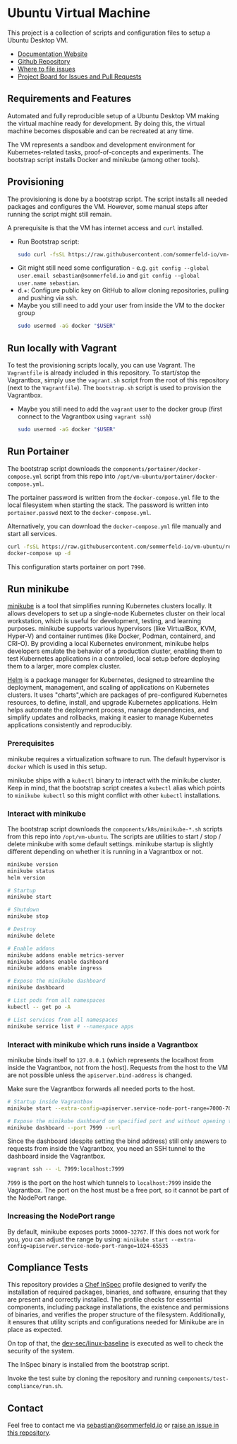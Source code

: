 # Ubuntu Virtual Machine
[doc-website]: https://sommerfeld-io.github.io/vm-ubuntu
[github-repo]: https://github.com/sommerfeld-io/vm-ubuntu
[file-issues]: https://github.com/sommerfeld-io/vm-ubuntu/issues
[project-board]: https://github.com/orgs/sommerfeld-io/projects/1/views/1?sliceBy%5Bvalue%5D=sommerfeld-io%2Fvm-ubuntu

This project is a collection of scripts and configuration files to setup a Ubuntu Desktop VM.

- [Documentation Website][doc-website]
- [Github Repository][github-repo]
- [Where to file issues][file-issues]
- [Project Board for Issues and Pull Requests][project-board]

## Requirements and Features
Automated and fully reproducible setup of a Ubuntu Desktop VM making the virtual machine ready for development. By doing this, the virtual machine becomes disposable and can be recreated at any time.

The VM represents a sandbox and development environment for Kubernetes-related tasks, proof-of-concepts and experiments. The bootstrap script installs Docker and minikube (among other tools).

## Provisioning
The provisioning is done by a bootstrap script. The script installs all needed packages and configures the VM. However, some manual steps after running the script might still remain.

A prerequisite is that the VM has internet access and `curl` installed.

- Run Bootstrap script:
    ```bash
    sudo curl -fsSL https://raw.githubusercontent.com/sommerfeld-io/vm-ubuntu/refs/heads/main/components/provision/bootstrap.sh | bash -
    ```
- Git might still need some configuration - e.g. `git config --global user.email sebastian@sommerfeld.io` and `git config --global user.name sebastian`.
- d.+: Configure public key on GitHub to allow cloning repositories, pulling and pushing via ssh.
- Maybe you still need to add your user from inside the VM to the docker group
    ```bash
    sudo usermod -aG docker "$USER"
    ```

## Run locally with Vagrant
To test the provisioning scripts locally, you can use Vagrant. The `Vagrantfile` is already included in this repository. To start/stop the Vagrantbox, simply use the `vagrant.sh` script from the root of this repository (next to the `Vagrantfile`). The `bootstrap.sh` script is used to provision the Vagrantbox.

- Maybe you still need to add the `vagrant` user to the docker group (first connect to the Vagrantbox using `vagrant ssh`)
    ```bash
    sudo usermod -aG docker "$USER"
    ```

## Run Portainer
The bootstrap script downloads the `components/portainer/docker-compose.yml` script from this repo into `/opt/vm-ubuntu/portainer/docker-compose.yml`.

The portainer password is written from the `docker-compose.yml` file to the local filesystem when starting the stack. The password is written into `portainer.passwd` next to the `docker-compose.yml`.

Alternatively, you can download the `docker-compose.yml` file manually and start all services.

```bash
curl -fsSL https://raw.githubusercontent.com/sommerfeld-io/vm-ubuntu/refs/heads/main/components/portainer/docker-compose.yml -o docker-compose.yml
docker-compose up -d
```

This configuration starts portainer on port `7990`.

## Run minikube
[minikube](https://minikube.sigs.k8s.io) is a tool that simplifies running Kubernetes clusters locally. It allows developers to set up a single-node Kubernetes cluster on their local workstation, which is useful for development, testing, and learning purposes. minikube supports various hypervisors (like VirtualBox, KVM, Hyper-V) and container runtimes (like Docker, Podman, containerd, and CRI-O). By providing a local Kubernetes environment, minikube helps developers emulate the behavior of a production cluster, enabling them to test Kubernetes applications in a controlled, local setup before deploying them to a larger, more complex cluster.

[Helm](https://helm.sh) is a package manager for Kubernetes, designed to streamline the deployment, management, and scaling of applications on Kubernetes clusters. It uses "charts",which are packages of pre-configured Kubernetes resources, to define, install, and upgrade Kubernetes applications. Helm helps automate the deployment process, manage dependencies, and simplify updates and rollbacks, making it easier to manage  Kubernetes applications consistently and reproducibly.

### Prerequisites
minikube requires a virtualization software to run. The default hypervisor is `docker` which is used in this setup.

minikube ships with a `kubectl` binary to interact with the minikube cluster. Keep in mind, that the bootstrap script creates a `kubectl` alias which points to `minikube kubectl` so this might conflict with other `kubectl` installations.

### Interact with minikube
The bootstrap script downloads the `components/k8s/minikube-*.sh` scripts from this repo into `/opt/vm-ubuntu`. The scripts are utilities to start / stop / delete minikube with some default settings. minikube startup is slightly different depending on whether it is running in a Vagrantbox or not.

```bash
minikube version
minikube status
helm version

# Startup
minikube start

# Shutdown
minikube stop

# Destroy
minikube delete

# Enable addons
minikube addons enable metrics-server
minikube addons enable dashboard
minikube addons enable ingress

# Expose the minikube dashboard
minikube dashboard

# List pods from all namespaces
kubectl -- get po -A

# List services from all namespaces
minikube service list # --namespace apps
```

### Interact with minikube which runs inside a Vagrantbox
minikube binds itself to `127.0.0.1` (which represents the localhost from inside the Vagrantbox, not from the host). Requests from the host to the VM are not possible unless the `apiserver.bind-address` is changed.

Make sure the Vagrantbox forwards all needed ports to the host.

```bash
# Startup inside Vagrantbox
minikube start --extra-config=apiserver.service-node-port-range=7000-7080 --extra-config=apiserver.bind-address=0.0.0.0

# Expose the minikube dashboard on specified port and without opening the browser
minikube dashboard --port 7999 --url
```

Since the dashboard (despite setting the bind address) still only answers to requests from inside the Vagrantbox, you need an SSH tunnel to the dashboard inside the Vagrantbox.

```bash
vagrant ssh -- -L 7999:localhost:7999
```

`7999` is the port on the host which tunnels to `localhost:7999` inside the Vagrantbox. The port on the host must be a free port, so it cannot be part of the NodePort range.

### Increasing the NodePort range
By default, minikube exposes ports `30000-32767`. If this does not work for you, you can adjust the range by using: `minikube start --extra-config=apiserver.service-node-port-range=1024-65535`

## Compliance Tests
This repository provides a [Chef InSpec](https://docs.chef.io/inspec) profile designed to verify the installation of required packages, binaries, and software, ensuring that they are present and correctly installed. The profile checks for essential components, including package installations, the existence and permissions of binaries, and verifies the proper structure of the filesystem. Additionally, it ensures that utility scripts and configurations needed for Minikube are in place as expected.

On top of that, the [dev-sec/linux-baseline](https://github.com/dev-sec/linux-baseline) is executed as well to check the security of the system.

The InSpec binary is installed from the bootstrap script.

Invoke the test suite by cloning the repository and running `components/test-compliance/run.sh`.

## Contact
Feel free to contact me via <sebastian@sommerfeld.io> or [raise an issue in this repository][file-issues].

<!-- !    DO NOT EDIT DIRECTLY !!!!!                         -->
<!-- !    File is auto-generated by pipeline                 -->
<!-- !    Contents are based on files from docs/about dir    -->
